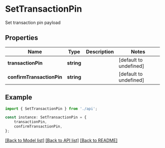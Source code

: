 # SetTransactionPin

Set transaction pin payload

## Properties

Name | Type | Description | Notes
------------ | ------------- | ------------- | -------------
**transactionPin** | **string** |  | [default to undefined]
**confirmTransactionPin** | **string** |  | [default to undefined]

## Example

```typescript
import { SetTransactionPin } from './api';

const instance: SetTransactionPin = {
    transactionPin,
    confirmTransactionPin,
};
```

[[Back to Model list]](../README.md#documentation-for-models) [[Back to API list]](../README.md#documentation-for-api-endpoints) [[Back to README]](../README.md)

